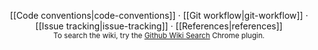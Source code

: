 <p align="center">
[[Code conventions|code-conventions]] ‧ [[Git workflow|git-workflow]] ‧ [[Issue tracking|issue-tracking]] ‧ [[References|references]]
<br>
<sub>To search the wiki, try the <a href="https://chrome.google.com/webstore/detail/github-wiki-search/gdifdhnjmjaidbajhapmbcbnoocoeooc">Github Wiki Search</a> Chrome plugin.
</sub>
</p>